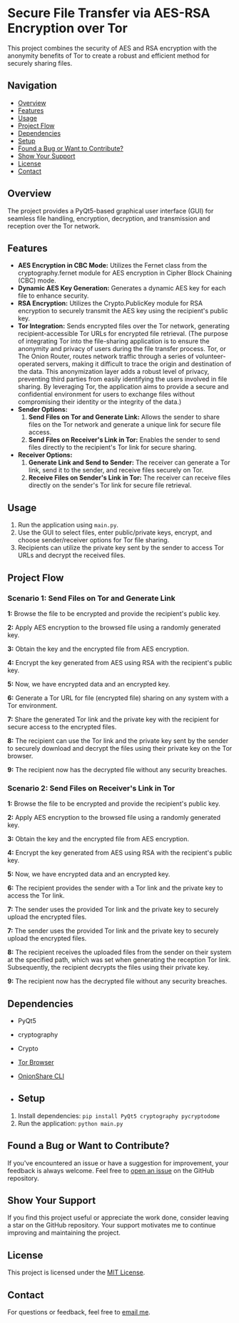 # Secure File Transfer via AES-RSA Encryption over Tor
This project combines the security of AES and RSA encryption with the anonymity benefits of Tor to create a robust and efficient method for securely sharing files.


## Navigation

- [Overview](#overview)
- [Features](#features)
- [Usage](#usage)
- [Project Flow](#project-flow)
- [Dependencies](#dependencies)
- [Setup](#setup)
- [Found a Bug or Want to Contribute?](#found-a-bug-or-want-to-contribute)
- [Show Your Support](#show-your-support)
- [License](#license)
- [Contact](#contact)



## Overview
The project provides a PyQt5-based graphical user interface (GUI) for seamless file handling, encryption, decryption, and transmission and reception over the Tor network.


## Features

- **AES Encryption in CBC Mode:** Utilizes the Fernet class from the cryptography.fernet module for AES encryption in Cipher Block Chaining (CBC) mode.
- **Dynamic AES Key Generation:** Generates a dynamic AES key for each file to enhance security.
- **RSA Encryption:** Utilizes the Crypto.PublicKey module for RSA encryption to securely transmit the AES key using the recipient's public key.
- **Tor Integration:** Sends encrypted files over the Tor network, generating recipient-accessible Tor URLs for encrypted file retrieval. (The purpose of integrating Tor into the file-sharing application is to ensure the anonymity and privacy of users during the file transfer process. Tor, or The Onion Router, routes network traffic through a series of volunteer-operated servers, making it difficult to trace the origin and destination of the data. This anonymization layer adds a robust level of privacy, preventing third parties from easily identifying the users involved in file sharing. By leveraging Tor, the application aims to provide a secure and confidential environment for users to exchange files without compromising their identity or the integrity of the data.)
- **Sender Options:**
  1. **Send Files on Tor and Generate Link:** Allows the sender to share files on the Tor network and generate a unique link for secure file access.
  2. **Send Files on Receiver's Link in Tor:** Enables the sender to send files directly to the recipient's Tor link for secure sharing.
- **Receiver Options:**
  1. **Generate Link and Send to Sender:** The receiver can generate a Tor link, send it to the sender, and receive files securely on Tor.
  2. **Receive Files on Sender's Link in Tor:** The receiver can receive files directly on the sender's Tor link for secure file retrieval.


## Usage
1. Run the application using `main.py`.
2. Use the GUI to select files, enter public/private keys, encrypt, and choose sender/receiver options for Tor file sharing.
3. Recipients can utilize the private key sent by the sender to access Tor URLs and decrypt the received files.


## Project Flow

### Scenario 1: Send Files on Tor and Generate Link

**1:** Browse the file to be encrypted and provide the recipient's public key.

**2:** Apply AES encryption to the browsed file using a randomly generated key.

**3:** Obtain the key and the encrypted file from AES encryption.

**4:** Encrypt the key generated from AES using RSA with the recipient's public key.

**5:** Now, we have encrypted data and an encrypted key.

**6:** Generate a Tor URL for file (encrypted file) sharing on any system with a Tor environment.

**7:** Share the generated Tor link and the private key with the recipient for secure access to the encrypted files.

**8:** The recipient can use the Tor link and the private key sent by the sender to securely download and decrypt the files using their private key on the Tor browser.

**9:** The recipient now has the decrypted file without any security breaches.


### Scenario 2: Send Files on Receiver's Link in Tor

**1:** Browse the file to be encrypted and provide the recipient's public key.

**2:** Apply AES encryption to the browsed file using a randomly generated key.

**3:** Obtain the key and the encrypted file from AES encryption.

**4:** Encrypt the key generated from AES using RSA with the recipient's public key.

**5:** Now, we have encrypted data and an encrypted key.

**6:** The recipient provides the sender with a Tor link and the private key to access the Tor link.

**7:** The sender uses the provided Tor link and the private key to securely upload the encrypted files.

**7:** The sender uses the provided Tor link and the private key to securely upload the encrypted files.

**8:** The recipient receives the uploaded files from the sender on their system at the specified path, which was set when generating the reception Tor link. Subsequently, the recipient decrypts the files using their private key.

**9:** The recipient now has the decrypted file without any security breaches.


## Dependencies
- PyQt5
- cryptography
- Crypto
- [Tor Browser](https://www.torproject.org/)
- [OnionShare CLI](https://onionshare.org/)



- ## Setup
1. Install dependencies: `pip install PyQt5 cryptography pycryptodome`
2. Run the application: `python main.py`


## Found a Bug or Want to Contribute?
If you've encountered an issue or have a suggestion for improvement, your feedback is always welcome. Feel free to [open an issue](https://github.com/pratikmpp22/AES-Encrypted-File-Transfer-over-Tor/issues
) on the GitHub repository.


## Show Your Support
If you find this project useful or appreciate the work done, consider leaving a star on the GitHub repository. Your support motivates me to continue improving and maintaining the project.


## License
This project is licensed under the [MIT License](LICENSE).


## Contact
For questions or feedback, feel free to [email me](mailto:patilmpratik456@gmail.com).

